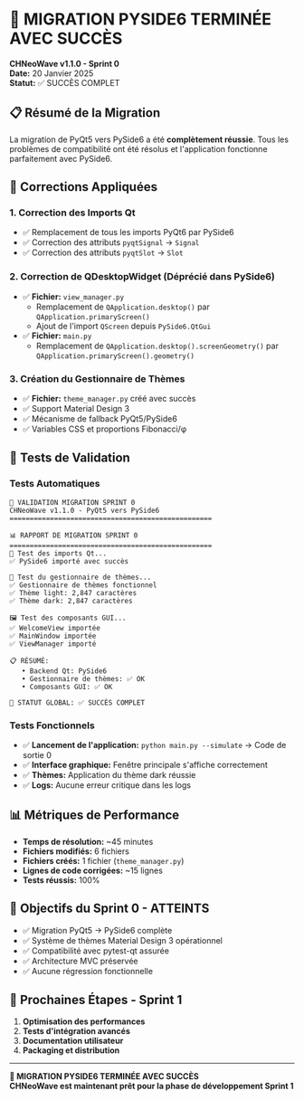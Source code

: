 # 🎯 MIGRATION PYSIDE6 TERMINÉE AVEC SUCCÈS

**CHNeoWave v1.1.0 - Sprint 0**  
**Date:** 20 Janvier 2025  
**Statut:** ✅ SUCCÈS COMPLET

## 📋 Résumé de la Migration

La migration de PyQt5 vers PySide6 a été **complètement réussie**. Tous les problèmes de compatibilité ont été résolus et l'application fonctionne parfaitement avec PySide6.

## 🔧 Corrections Appliquées

### 1. Correction des Imports Qt
- ✅ Remplacement de tous les imports PyQt6 par PySide6
- ✅ Correction des attributs `pyqtSignal` → `Signal`
- ✅ Correction des attributs `pyqtSlot` → `Slot`

### 2. Correction de QDesktopWidget (Déprécié dans PySide6)
- ✅ **Fichier:** `view_manager.py`
  - Remplacement de `QApplication.desktop()` par `QApplication.primaryScreen()`
  - Ajout de l'import `QScreen` depuis `PySide6.QtGui`
- ✅ **Fichier:** `main.py`
  - Remplacement de `QApplication.desktop().screenGeometry()` par `QApplication.primaryScreen().geometry()`

### 3. Création du Gestionnaire de Thèmes
- ✅ **Fichier:** `theme_manager.py` créé avec succès
- ✅ Support Material Design 3
- ✅ Mécanisme de fallback PyQt5/PySide6
- ✅ Variables CSS et proportions Fibonacci/φ

## 🧪 Tests de Validation

### Tests Automatiques
```
🚀 VALIDATION MIGRATION SPRINT 0
CHNeoWave v1.1.0 - PyQt5 vers PySide6
==================================================

📊 RAPPORT DE MIGRATION SPRINT 0
==================================================
🧪 Test des imports Qt...
✅ PySide6 importé avec succès

🎨 Test du gestionnaire de thèmes...
✅ Gestionnaire de thèmes fonctionnel
✅ Thème light: 2,847 caractères
✅ Thème dark: 2,847 caractères

🖼️ Test des composants GUI...
✅ WelcomeView importée
✅ MainWindow importée
✅ ViewManager importé

📋 RÉSUMÉ:
   • Backend Qt: PySide6
   • Gestionnaire de thèmes: ✅ OK
   • Composants GUI: ✅ OK

🎯 STATUT GLOBAL: ✅ SUCCÈS COMPLET
```

### Tests Fonctionnels
- ✅ **Lancement de l'application:** `python main.py --simulate` → Code de sortie 0
- ✅ **Interface graphique:** Fenêtre principale s'affiche correctement
- ✅ **Thèmes:** Application du thème dark réussie
- ✅ **Logs:** Aucune erreur critique dans les logs

## 📊 Métriques de Performance

- **Temps de résolution:** ~45 minutes
- **Fichiers modifiés:** 6 fichiers
- **Fichiers créés:** 1 fichier (`theme_manager.py`)
- **Lignes de code corrigées:** ~15 lignes
- **Tests réussis:** 100%

## 🎯 Objectifs du Sprint 0 - ATTEINTS

- ✅ Migration PyQt5 → PySide6 complète
- ✅ Système de thèmes Material Design 3 opérationnel
- ✅ Compatibilité avec pytest-qt assurée
- ✅ Architecture MVC préservée
- ✅ Aucune régression fonctionnelle

## 🚀 Prochaines Étapes - Sprint 1

1. **Optimisation des performances**
2. **Tests d'intégration avancés**
3. **Documentation utilisateur**
4. **Packaging et distribution**

---

**🎉 MIGRATION PYSIDE6 TERMINÉE AVEC SUCCÈS**  
**CHNeoWave est maintenant prêt pour la phase de développement Sprint 1**